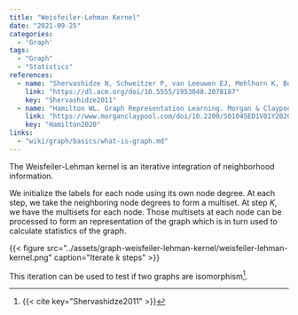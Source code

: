 ```yaml
---
title: "Weisfeiler-Lehman Kernel"
date: "2021-09-25"
categories:
  - 'Graph'
tags:
  - "Graph"
  - "Statistics"
references:
  - name: "Shervashidze N, Schweitzer P, van Leeuwen EJ, Mehlhorn K, Borgwardt KM. Weisfeiler-Lehman Graph Kernels. J Mach Learn Res. 2011;12: 2539–2561. Available: https://dl.acm.org/doi/10.5555/1953048.2078187"
    link: "https://dl.acm.org/doi/10.5555/1953048.2078187"
    key: "Shervashidze2011"
  - name: "Hamilton WL. Graph Representation Learning. Morgan & Claypool Publishers; 2020. pp. 1–159. doi:10.2200/S01045ED1V01Y202009AIM046"
    link: "https://www.morganclaypool.com/doi/10.2200/S01045ED1V01Y202009AIM046"
    key: "Hamilton2020"
links:
  - "wiki/graph/basics/what-is-graph.md"
---
```



The Weisfeiler-Lehman kernel is an iterative integration of neighborhood information.

We initialize the labels for each node using its own node degree. At each step, we take the neighboring node degrees to form a multiset. At step $K$, we have the multisets for each node. Those multisets at each node can be processed to form an representation of the graph which is in turn used to calculate statistics of the graph.

{{< figure src="../assets/graph-weisfeiler-lehman-kernel/weisfeiler-lehman-kernel.png" caption="Iterate $k$ steps" >}}

This iteration can be used to test if two graphs are isomorphism[^Shervashidze2011].

[^Shervashidze2011]: {{< cite key="Shervashidze2011" >}}